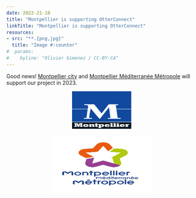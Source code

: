 ```yaml
---
date: 2022-21-10
title: "Montpellier is supporting OtterConnect"
linkTitle: "Montpellier is supporting OtterConnect"
resources:
- src: "**.{png,jpg}"
  title: "Image #:counter"
#  params:
#    byline: "Olivier Gimenez / CC-BY-CA"
---
```


Good news! [Montpellier city](https://www.montpellier.fr/) and [Montpellier Méditerranée Métropole](https://www.montpellier3m.fr/) will support our project in 2023. 

<p align="center">
  <img width="160" height="100" src="logo-montpellier.png">
</p>

<p align="center">
  <img width="260" height="150" src="logo-metro.jpg">
</p>

